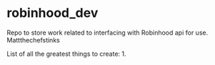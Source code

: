 # robinhood_dev
Repo to store work related to interfacing with Robinhood api for use. Mattthechefstinks

List of all the greatest things to create:
1. 

